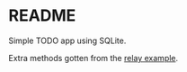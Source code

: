 # README

Simple TODO app using SQLite.

Extra methods gotten from the [relay example](https://github.com/relayjs/relay-examples/blob/master/todo/data/schema.graphql).
